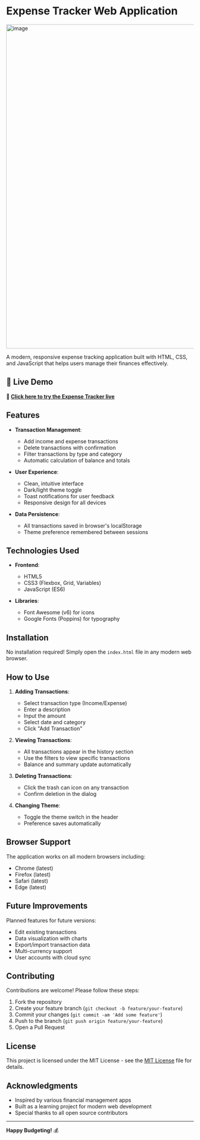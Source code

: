 # Expense Tracker Web Application

<img width="1903" height="868" alt="image" src="https://github.com/user-attachments/assets/26bb5b1b-1118-485b-b28c-e1ce926e6d77" />
 <!-- Add a screenshot if available -->

A modern, responsive expense tracking application built with HTML, CSS, and JavaScript that helps users manage their finances effectively.

## 🚀 Live Demo

**🔗 [Click here to try the Expense Tracker live](https://swastiswagat.github.io/Expense-Tracker/)**

## Features

- **Transaction Management**:
  - Add income and expense transactions
  - Delete transactions with confirmation
  - Filter transactions by type and category
  - Automatic calculation of balance and totals

- **User Experience**:
  - Clean, intuitive interface
  - Dark/light theme toggle
  - Toast notifications for user feedback
  - Responsive design for all devices

- **Data Persistence**:
  - All transactions saved in browser's localStorage
  - Theme preference remembered between sessions

## Technologies Used

- **Frontend**:
  - HTML5
  - CSS3 (Flexbox, Grid, Variables)
  - JavaScript (ES6)
  
- **Libraries**:
  - Font Awesome (v6) for icons
  - Google Fonts (Poppins) for typography

## Installation

No installation required! Simply open the `index.html` file in any modern web browser.

## How to Use

1. **Adding Transactions**:
   - Select transaction type (Income/Expense)
   - Enter a description
   - Input the amount
   - Select date and category
   - Click "Add Transaction"

2. **Viewing Transactions**:
   - All transactions appear in the history section
   - Use the filters to view specific transactions
   - Balance and summary update automatically

3. **Deleting Transactions**:
   - Click the trash can icon on any transaction
   - Confirm deletion in the dialog

4. **Changing Theme**:
   - Toggle the theme switch in the header
   - Preference saves automatically

## Browser Support

The application works on all modern browsers including:
- Chrome (latest)
- Firefox (latest)
- Safari (latest)
- Edge (latest)

## Future Improvements

Planned features for future versions:
- Edit existing transactions
- Data visualization with charts
- Export/import transaction data
- Multi-currency support
- User accounts with cloud sync

## Contributing

Contributions are welcome! Please follow these steps:
1. Fork the repository
2. Create your feature branch (`git checkout -b feature/your-feature`)
3. Commit your changes (`git commit -am 'Add some feature'`)
4. Push to the branch (`git push origin feature/your-feature`)
5. Open a Pull Request

## License

This project is licensed under the MIT License - see the [MIT License](LICENSE) file for details.

## Acknowledgments

- Inspired by various financial management apps
- Built as a learning project for modern web development
- Special thanks to all open source contributors

---

**Happy Budgeting!** 💰
